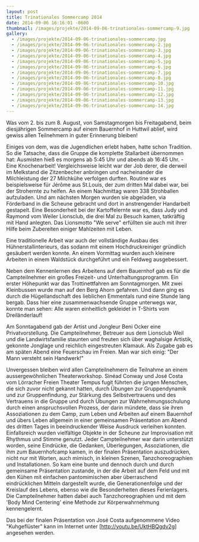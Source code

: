 ```yaml
---
layout: post
title: Trinationales Sommercamp 2014
date: 2014-09-06 16:16:01 -0600
thumbnail: /images/projekte/2014-09-06-trinationales-sommercamp-9.jpg
gallery:
  - /images/projekte/2014-09-06-trinationales-sommercamp.jpg
  - /images/projekte/2014-09-06-trinationales-sommercamp-2.jpg
  - /images/projekte/2014-09-06-trinationales-sommercamp-3.jpg
  - /images/projekte/2014-09-06-trinationales-sommercamp-4.jpg
  - /images/projekte/2014-09-06-trinationales-sommercamp-5.jpg
  - /images/projekte/2014-09-06-trinationales-sommercamp-6.jpg
  - /images/projekte/2014-09-06-trinationales-sommercamp-7.jpg
  - /images/projekte/2014-09-06-trinationales-sommercamp-8.jpg
  - /images/projekte/2014-09-06-trinationales-sommercamp-10.jpg
  - /images/projekte/2014-09-06-trinationales-sommercamp-11.jpg
  - /images/projekte/2014-09-06-trinationales-sommercamp-12.jpg
  - /images/projekte/2014-09-06-trinationales-sommercamp-13.jpg
  - /images/projekte/2014-09-06-trinationales-sommercamp-14.jpg
---
```


Was vom 2. bis zum 8. August, von Samstagmorgen bis Freitagabend, beim diesjährigen Sommercamp auf einem Bauernhof in Huttwil ablief, wird  gewiss allen Teilnehmern in guter Erinnerung bleiben!

Einiges von dem, was die Jugendlichen erlebt haben, hatte schon Tradition. So die Tatsache, dass die Gruppe die komplette Stallarbeit übernommen hat: Ausmisten hieß es morgens ab 5:45 Uhr und abends ab 16:45 Uhr. - Eine Knochenarbeit! Vergleichsweise leicht war der Job derer, die derweil im Melkstand die Zitzenbecher anbringen und nacheinander die Milchleistung der 27 Milchkühe verfolgen durften. Routine war es beispielsweise für Jérôme aus St.Louis, der zum dritten Mal dabei war, bei der Strohernte zu helfen. An einem Nachmittag waren 338 Strohballen aufzuladen. Und am nächsten Morgen wurden sie abgeladen, via Förderband in die Scheune gebracht und dort in anstrengender Handarbeit gestapelt. Eine Besonderheit bei der Kartoffelernte war es, dass Judy und Raymond vom Weiler Lionsclub, die drei Mal zu Besuch kamen, tatkräftig mit Hand anlegten. Das Lionsmotto "We serve" erfüllten sie auch mit ihrer Hilfe beim Zubereiten einiger Mahlzeiten mit Leben.  

Eine traditionelle Arbeit war auch der vollständige Ausbau des Hühnerstallinterieurs, das sodann mit einem Hochdruckreiniger gründlich gesäubert werden konnte. An einem Vormittag wurden auch kleinere Arbeiten in einem Waldstück durchgeführt und ein Feldweg ausgebessert.

Neben dem Kennenlernen des Arbeitens auf dem Bauernhof gab es für die Campteilnehmer ein großes Freizeit- und Unterhaltungsprogramm. Ein erster Höhepunkt war das Trottinettfahren am Sonntagmorgen. Mit zwei Kleinbussen wurde man auf den Berg Ahorn gefahren. Und dann ging es durch die Hügellandschaft des lieblichen Emmentals rund eine Stunde lang bergab. Dass hier eine zusammenwachsende Gruppe unterwegs war, konnte man sehen: Alle waren einheitlich gekleidet in T-Shirts vom Dreiländerlauf!

Am Sonntagabend gab der Artist und Jongleur Beni Ocker eine Privatvorstellung. Die Campteilnehmer, Betreuer aus dem Lionsclub Weil und die Landwirtsfamilie staunten und freuten sich über waghalsige Artistik, gekonnte Jonglage und reichlich eingestreuten Klamauk. Als Zugabe gab es am späten Abend eine Feuerschau im Freien. Man war sich einig: "Der Mann versteht sein Handwerk!"

Unvergessen bleiben wird allen Campteilnehmern die Teilnahme an einem aussergewöhnlichen Theaterworkshop. Sinéad Conway und José Costa vom Lörracher Freien Theater Tempus fugit führten die jungen Menschen, die sich zuvor nicht gekannt hatten, durch Übungen zur Gruppendynamik und zur Gruppenfindung, zur Stärkung des Selbstvertrauens und des Vertrauens in die Gruppe und durch Übungen zur Wahrnehmungsschulung durch einen anspruchsvollen Prozess, der darin mündete, dass sie ihren Assoziationen zu dem Camp, zum Leben und Arbeiten auf einem Bauernhof und übers Leben allgemein in einer gemeinsamen Präsentation am Abend des dritten Tages in beeindruckender Weise Ausdruck verleihen konnten. Einfallsreich wurden vielfältige Objekte in der Scheune zur Improvisation mit Rhythmus und Stimme genutzt. Jeder Campteilnehmer war darin unterstützt worden, seine Eindrücke, die Gedanken, Überlegungen, Assoziationen, die ihm zum Bauernhofcamp kamen, in der finalen Präsentation auszudrücken, nicht nur mit Worten, auch mimisch, in kleinen Szenen, Tanzchoreographien und Installationen. So kam eine bunte und dennoch durch und durch gemeinsame Präsentation zustande, in der die Arbeit auf dem Feld und mit den Kühen mit einfachen pantomimischen aber überraschend eindrücklichen Mitteln dargestellt wurde, die Generationenfolge und der Kreislauf des Lebens, ebenso wie die Besonderheiten dieses Ferienlagers. Die Campteilnehmer hatten dabei auch Tanzchoreographien und mit dem 'Body Mind Centering' eine Methode zur Körperwahrnehmung kennengelernt.

Das bei der finalen Präsentation von José Costa aufgenommene Video "Kuhgeflüster" kann im Internet unter [http://youtu.be/UktHBQgdv2g]  angesehen werden. 